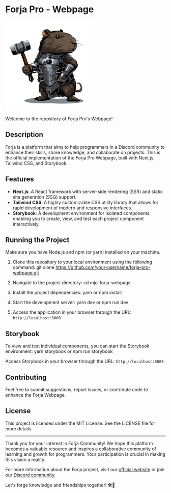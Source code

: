 # Forja Pro - Webpage

![Forja Banner](./public/images/capybara-bs.png)

Welcome to the repository of Forja Pro's Webpage!

## Description

Forja is a platform that aims to help programmers in a Discord community to enhance their skills, share knowledge, and collaborate on projects. This is the official implementation of the Forja Pro Webpage, built with Next.js, Tailwind CSS, and Storybook.

## Features

- **Next.js**: A React framework with server-side rendering (SSR) and static site generation (SSG) support.
- **Tailwind CSS**: A highly customizable CSS utility library that allows for rapid development of modern and responsive interfaces.
- **Storybook**: A development environment for isolated components, enabling you to create, view, and test each project component interactively.

## Running the Project

Make sure you have Node.js and npm (or yarn) installed on your machine.

1. Clone this repository to your local environment using the following command:
   git clone https://github.com/your-username/forja-pro-webpage.git

2. Navigate to the project directory:
   cd mjo-forja-webpage

3. Install the project dependencies:
   yarn or npm install

4. Start the development server:
   yarn dev or npm run dev

5. Access the application in your browser through the URL: `http://localhost:3000`

## Storybook

To view and test individual components, you can start the Storybook environment:
yarn storybook or npm run storybook

Access Storybook in your browser through the URL: `http://localhost:6006`

## Contributing

Feel free to submit suggestions, report issues, or contribute code to enhance the Forja Webpage.

## License

This project is licensed under the MIT License. See the LICENSE file for more details.

---

Thank you for your interest in Forja Community! We hope this platform becomes a valuable resource and inspires a collaborative community of learning and growth for programmers. Your participation is crucial in making this vision a reality.

For more information about the Forja project, visit our [official website](https://forja.com) or join our [Discord community](https://discord.gg/HyzQcqKQ).

Let's forge knowledge and friendships together! 🛠️🚀
